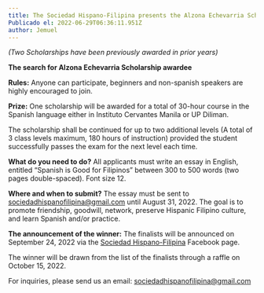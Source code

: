 ```yaml
---
title: The Sociedad Hispano-Filipina presents the Alzona Echevarria Scholarship
Publicado el: 2022-06-29T06:36:11.951Z
author: Jemuel
---
```

*(Two Scholarships have been previously awarded in prior years)*

**The search for Alzona Echevarria Scholarship awardee**


**Rules:**
Anyone can participate, beginners and non-spanish speakers are highly encouraged to join.


**Prize:**
One scholarship will be awarded for a total of 30-hour course in the Spanish language either in Instituto Cervantes Manila or UP Diliman. 

The scholarship shall be continued for up to two additional levels (A total of 3 class levels maximum, 180 hours of instruction) provided the student successfully passes the exam for the next level each time.


**What do you need to do?**
All applicants must write an essay in English, entitled “Spanish is Good for Filipinos” between 300 to 500 words (two pages double-spaced). Font size 12.


**Where and when to submit?**
The essay must be sent to [sociedadhispanofilipina@gmail.com](sociedadhispanofilipina@gmail.com) until August 31, 2022. The goal is to promote friendship, goodwill, network, preserve Hispanic Filipino culture, and learn Spanish and/or practice.


**The announcement of the winner:**
The finalists will be announced on September 24, 2022 via the [Sociedad Hispano-Filipina](https://www.facebook.com/sociedadhf) Facebook page. 

The winner will be drawn from the list of the finalists through a raffle on October 15, 2022.


For  inquiries, please send us an email: [sociedadhispanofilipina@gmail.com](sociedadhispanofilipina@gmail.com)